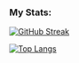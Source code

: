 ### My Stats:

[![GitHub Streak](http://github-readme-streak-stats.herokuapp.com?user=quichochodd&theme=dark&background=000000)](https://git.io/streak-stats)

[![Top Langs](https://github-readme-stats-git-masterrstaa-rickstaa.vercel.app/api/top-langs/?username=quichochodd)](https://github.com/quichochodd/github-readme-stats&theme=gotham)

